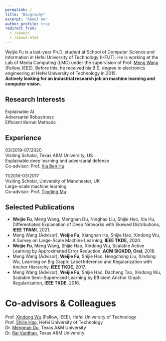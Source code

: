 ```yaml
---
permalink: /
title: "Biography"
excerpt: "About me"
author_profile: true
redirect_from: 
  - /about/
  - /about.html
---
```

Weijie Fu is a last-year Ph.D. student at School of Computer Science and Information in Hefei University of Technology (HFUT). He is working at the Lab of Media Computing (LMC) under the supervision of Prof. [Meng Wang](https://sites.google.com/view/meng-wang/home) (Fellow, IEEE). Before this, he received his B.S. degree in electronics engineering at Hefei University of Technology in 2015.  
<b>Actively looking for an industrial research job on machine learning and computer vision. </b>

## Research Interests
Explainable AI  
Adversarial Robustness  
Efficient Kernel Methods  
## Experience
03/2019-07/2020 
<br>Visiting Scholar, Texas A&M University, US
<br>Explainable deep learning and adversarial defense
<br>Co-advisor: Prof. [Xia Ben Hu](https://people.engr.tamu.edu/xiahu/index.html)

11/2016-03/2017 
<br>Visiting Scholar, University of Manchester, UK
<br>Large-scale machine learning
<br>Co-advisor: Prof. [Tingting Mu](https://personalpages.manchester.ac.uk/staff/tingting.mu/Site/About_Me.html)
## Selected Publications
- <b>Weijie Fu</b>, Meng Wang, Mengnan Du, Ninghao Liu, Shijie Hao, Xia Hu, Differentiated Explanation of Deep Networks with Skewed Distributions, <b>IEEE TPAMI</b>, 2021.
- Meng Wang (Advisor), <b>Weijie Fu</b>, Xiangnan He, Shijie Hao, Xindong Wu, A Survey on Large-Scale Machine Learning, <b>IEEE TKDE</b>, 2020.
- <b>Weijie Fu</b>, Meng Wang, Shijie Hao, Xindong Wu, Scalable Active Learning by Approximated Error Reduction, <b>ACM SIGKDD, Oral</b>, 2018.
- Meng Wang (Advisor), <b>Weijie Fu</b>, Shijie Hao, Hengchang Liu, Xindong Wu, Learning on Big Graph: Label Inference and Regularization with Anchor Hierarchy, <b>IEEE TKDE</b>, 2017.
- Meng Wang (Advisor), <b>Weijie Fu</b>, Shijie Hao, Dacheng Tao, Xindong Wu, Scalable Semi-Supervised Learning by Efficient Anchor Graph Regularization, <b>IEEE TKDE</b>, 2016.

# Co-advisors & Colleagues
Prof. [Xindong Wu](http://xwu.bigke.org/) (Fellow, IEEE), Hefei University of Technology<br>
Prof. [Shijie Hao](http://ci.hfut.edu.cn/2020/1209/c11505a245814/page.htm), Hefei University of Technology<br>
Dr. [Mengnan Du](https://mengnandu.com/), Texas A&M University<br>
Dr. [Raj Vardhan](https://www.linkedin.com/in/raj-vardhan/), Texas A&M University
